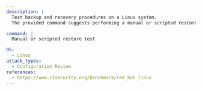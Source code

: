 ```yaml
---
description: |
  Test backup and recovery procedures on a Linux system.
  The provided command suggests performing a manual or scripted restore test to verify that backups can be successfully restored, aiding in configuration review and security assessment.

command: |
  Manual or scripted restore test

OS:
  - Linux
attack_types:
  - Configuration Review
references:
  - https://www.cisecurity.org/benchmark/red_hat_linux
---
```


